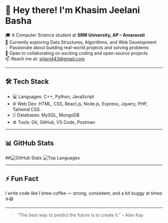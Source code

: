 # 👋 Hey there! I'm Khasim Jeelani Basha

🎓 A Computer Science student at **SRM University, AP – Amaravati**  
🌱 Currently exploring Data Structures, Algorithms, and Web Development  
💡 Passionate about building real-world projects and solving problems  
🚀 Open to collaborating on exciting coding and open-source projects  
📫 Reach me at: [sjilani443@gmail.com](mailto:sjilani443@gmail.com)

---

## 🛠️ Tech Stack

- 💻 Languages: C++, Python, JavaScript  
- 🌐 Web Dev: HTML, CSS, React.js, Node.js, Express, Jquery, PHP, Tailwind CSS.  
- 🗄️ Databases: MySQL, MongoDB  
- ⚙️ Tools: Git, GitHub, VS Code, Postman

---

## 📊 GitHub Stats

##![GitHub Stats](https://github-readme-stats.vercel.app/api?username=sjilani443&show_icons=true&theme=radical)
![Top Languages](https://github-readme-stats.vercel.app/api/top-langs/?username=sjilani443&layout=compact&theme=radical)

---

## ⚡ Fun Fact

I write code like I brew coffee — strong, consistent, and a bit buggy at times ☕😄

---

> “The best way to predict the future is to create it.” – Alan Kay

